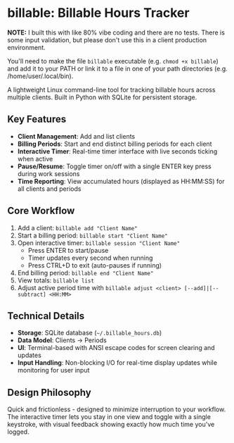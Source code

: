 # billable: Billable Hours Tracker

**NOTE:** I built this with like 80% vibe coding and there are no tests. There is some input validation, but please don't use this in a client production environment.

You'll need to make the file `billable` executable (e.g. `chmod +x billable`) and add it to your PATH or link it to a file in one of your path directories (e.g. /home/user/.local/bin).

A lightweight Linux command-line tool for tracking billable hours across multiple clients. Built in Python with SQLite for persistent storage.

## Key Features

- **Client Management**: Add and list clients
- **Billing Periods**: Start and end distinct billing periods for each client
- **Interactive Timer**: Real-time timer interface with live seconds ticking when active
- **Pause/Resume**: Toggle timer on/off with a single ENTER key press during work sessions
- **Time Reporting**: View accumulated hours (displayed as HH:MM:SS) for all clients and periods

## Core Workflow

1. Add a client: `billable add "Client Name"`
2. Start a billing period: `billable start "Client Name"`
3. Open interactive timer: `billable session "Client Name"`
   - Press ENTER to start/pause
   - Timer updates every second when running
   - Press CTRL+D to exit (auto-pauses if running)
4. End billing period: `billable end "Client Name"`
5. View totals: `billable list`
6. Adjust active period time with `billable adjust <client> [--add]|[--subtract] <HH:MM>`

## Technical Details

- **Storage**: SQLite database (`~/.billable_hours.db`)
- **Data Model**: Clients → Periods 
- **UI**: Terminal-based with ANSI escape codes for screen clearing and updates
- **Input Handling**: Non-blocking I/O for real-time display updates while monitoring for user input

## Design Philosophy

Quick and frictionless - designed to minimize interruption to your workflow. The interactive timer lets you stay in one view and toggle with a single keystroke, with visual feedback showing exactly how much time you've logged.
